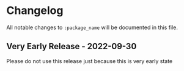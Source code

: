 # Changelog

All notable changes to `:package_name` will be documented in this file.

## Very Early Release - 2022-09-30

Please do not use this release just because this is very early state
